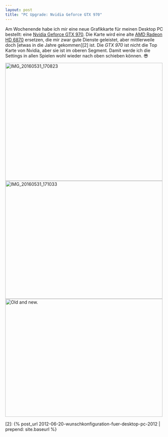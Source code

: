 ```yaml
---
layout: post
title: "PC Upgrade: Nvidia Geforce GTX 970"
---
```


Am Wochenende habe ich mir eine neue Grafikkarte für meinen Desktop PC bestellt: eine [Nvidia Geforce GTX 970][0]. Die Karte wird eine alte [AMD Radeon HD 6870][1] ersetzen, die mir zwar gute Dienste geleistet, aber mittlerweile doch [etwas in die Jahre gekommen][2] ist. Die *GTX 970* ist nicht die Top Karte von Nvidia, aber sie ist im oberen Segment. Damit werde ich die Settings in allen Spielen wohl wieder nach oben schieben können. 😎

<a data-flickr-embed="true"  href="https://www.flickr.com/photos/cringe/27342269876/in/dateposted/" title="IMG_20160531_170823"><img src="https://c5.staticflickr.com/8/7482/27342269876_2f8037590a.jpg" width="500" height="375" alt="IMG_20160531_170823"></a><script async src="//embedr.flickr.com/assets/client-code.js" charset="utf-8"></script>
<a data-flickr-embed="true"  href="https://www.flickr.com/photos/cringe/26769464053/in/dateposted/" title="IMG_20160531_171033"><img src="https://c6.staticflickr.com/8/7408/26769464053_57db393156.jpg" width="500" height="375" alt="IMG_20160531_171033"></a><script async src="//embedr.flickr.com/assets/client-code.js" charset="utf-8"></script>
<a data-flickr-embed="true"  href="https://www.flickr.com/photos/cringe/27376204405/in/dateposted/" title="Old and new."><img src="https://c6.staticflickr.com/8/7718/27376204405_54e22e7d3d.jpg" width="500" height="375" alt="Old and new."></a><script async src="//embedr.flickr.com/assets/client-code.js" charset="utf-8"></script>

[0]: https://www.nvidia.de/object/geforce-gtx-970-de.html
[1]: http://www.computerbase.de/2010-10/amd-radeon-hd-6870-und-hd-6850-test/
[2]: {% post_url 2012-06-20-wunschkonfiguration-fuer-desktop-pc-2012 | prepend: site.baseurl %}
